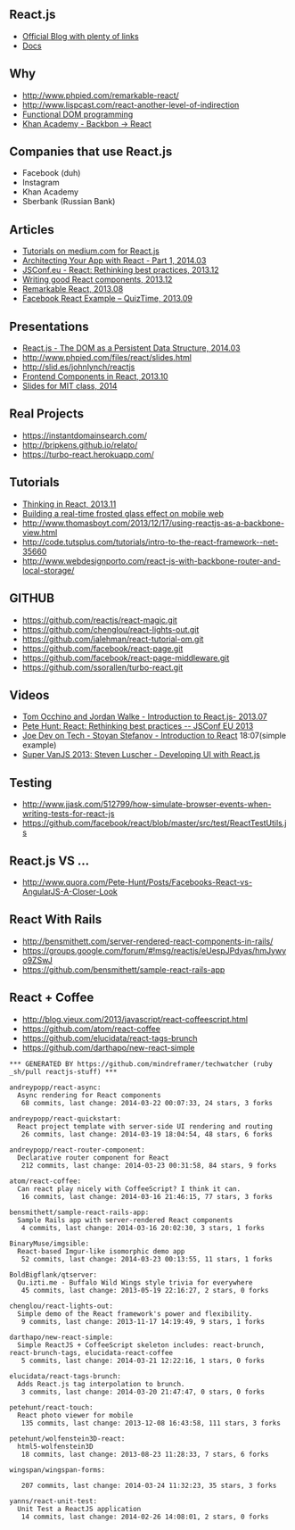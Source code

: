 ## React.js

  - [Official Blog with plenty of links](http://facebook.github.io/react/blog/all.html)
  - [Docs](http://facebook.github.io/react/docs/reconciliation.html)

## Why

  - http://www.phpied.com/remarkable-react/
  - http://www.lispcast.com/react-another-level-of-indirection
  - [Functional DOM programming](https://medium.com/p/67d81637d43)
  - [Khan Academy - Backbon -> React](http://joelburget.com/backbone-to-react/)


## Companies that use React.js
  - Facebook (duh)
  - Instagram
  - Khan Academy
  - Sberbank (Russian Bank)


## Articles
  - [Tutorials on medium.com for React.js](https://medium.com/react-tutorials)
  - [Architecting Your App with React - Part 1, 2014.03](http://lincolnloop.com/blog/architecting-your-app-react-part-1/)
  - [JSConf.eu - React: Rethinking best practices, 2013.12](http://juristr.com/blog/2013/12/react-rethingking-best-practices/)
  - [Writing good React components, 2013.12](http://blog.whn.se/post/69621609605/writing-good-react-components)
  - [Remarkable React, 2013.08](http://www.phpied.com/remarkable-react/)
  - [Facebook React Example – QuizTime, 2013.09](http://bold-it.com/javascript/facebook-react-example/)



## Presentations
  - [React.js - The DOM as a Persistent Data Structure, 2014.03](https://github.com/zerokarmaleft/reactjs-presentation/blob/master/reactjs-the-dom-as-a-persistent-data-structure.pdf?raw=true)
  - http://www.phpied.com/files/react/slides.html
  - http://slid.es/johnlynch/reactjs
  - [Frontend Components in React, 2013.10](http://rz.scale-it.pl/2013/10/20/frontend_components_in_react.html)
  - [Slides for MIT class, 2014](http://6.470.scripts.mit.edu/2014/slides/React-MIT.pdf)


## Real Projects

  - https://instantdomainsearch.com/
  - http://bripkens.github.io/relato/
  - https://turbo-react.herokuapp.com/


## Tutorials
  - [Thinking in React, 2013.11](http://facebook.github.io/react/blog/2013/11/05/thinking-in-react.html)
  - [Building a real-time frosted glass effect on mobile web](https://medium.com/p/87ce4a41019f)
  - http://www.thomasboyt.com/2013/12/17/using-reactjs-as-a-backbone-view.html
  - http://code.tutsplus.com/tutorials/intro-to-the-react-framework--net-35660
  - http://www.webdesignporto.com/react-js-with-backbone-router-and-local-storage/


## GITHUB
  - https://github.com/reactjs/react-magic.git
  - https://github.com/chenglou/react-lights-out.git
  - https://github.com/jalehman/react-tutorial-om.git
  - https://github.com/facebook/react-page.git
  - https://github.com/facebook/react-page-middleware.git
  - https://github.com/ssorallen/turbo-react.git


## Videos
  - [Tom Occhino and Jordan Walke - Introduction to React.js- 2013.07](https://www.youtube.com/watch?v=XxVg_s8xAms)
  - [Pete Hunt: React: Rethinking best practices -- JSConf EU 2013](http://www.youtube.com/watch?v=x7cQ3mrcKaY&feature=youtu.be)
  - [Joe Dev on Tech - Stoyan Stefanov - Introduction to React](http://www.youtube.com/watch?v=SMMRJif5QW0) 18:07(simple example)
  - [Super VanJS 2013: Steven Luscher - Developing UI with React.js](http://www.youtube.com/watch?feature=player_embedded&v=1OeXsL5mr4g)

## Testing
  - http://www.jjask.com/512799/how-simulate-browser-events-when-writing-tests-for-react-js
  - https://github.com/facebook/react/blob/master/src/test/ReactTestUtils.js


## React.js VS ...
  - http://www.quora.com/Pete-Hunt/Posts/Facebooks-React-vs-AngularJS-A-Closer-Look


## React With Rails
  - http://bensmithett.com/server-rendered-react-components-in-rails/
  - https://groups.google.com/forum/#!msg/reactjs/eUespJPdyas/hmJywyo9ZSwJ
  - https://github.com/bensmithett/sample-react-rails-app


## React + Coffee
  - http://blog.vjeux.com/2013/javascript/react-coffeescript.html
  - https://github.com/atom/react-coffee
  - https://github.com/elucidata/react-tags-brunch
  - https://github.com/darthapo/new-react-simple




<!-- PROJECTS_LIST_START -->
    *** GENERATED BY https://github.com/mindreframer/techwatcher (ruby _sh/pull reactjs-stuff) ***

    andreypopp/react-async:
      Async rendering for React components
       68 commits, last change: 2014-03-22 00:07:33, 24 stars, 3 forks

    andreypopp/react-quickstart:
      React project template with server-side UI rendering and routing
       26 commits, last change: 2014-03-19 18:04:54, 48 stars, 6 forks

    andreypopp/react-router-component:
      Declarative router component for React
       212 commits, last change: 2014-03-23 00:31:58, 84 stars, 9 forks

    atom/react-coffee:
      Can react play nicely with CoffeeScript? I think it can.
       16 commits, last change: 2014-03-16 21:46:15, 77 stars, 3 forks

    bensmithett/sample-react-rails-app:
      Sample Rails app with server-rendered React components
       4 commits, last change: 2014-03-16 20:02:30, 3 stars, 1 forks

    BinaryMuse/imgsible:
      React-based Imgur-like isomorphic demo app
       52 commits, last change: 2014-03-23 00:13:55, 11 stars, 1 forks

    BoldBigflank/qtserver:
      Qu.izti.me - Buffalo Wild Wings style trivia for everywhere
       45 commits, last change: 2013-05-19 22:16:27, 2 stars, 0 forks

    chenglou/react-lights-out:
      Simple demo of the React framework's power and flexibility.
       9 commits, last change: 2013-11-17 14:19:49, 9 stars, 1 forks

    darthapo/new-react-simple:
      Simple ReactJS + CoffeeScript skeleton includes: react-brunch, react-brunch-tags, elucidata-react-coffee
       5 commits, last change: 2014-03-21 12:22:16, 1 stars, 0 forks

    elucidata/react-tags-brunch:
      Adds React.js tag interpolation to brunch.
       3 commits, last change: 2014-03-20 21:47:47, 0 stars, 0 forks

    petehunt/react-touch:
      React photo viewer for mobile
       135 commits, last change: 2013-12-08 16:43:58, 111 stars, 3 forks

    petehunt/wolfenstein3D-react:
      html5-wolfenstein3D
       18 commits, last change: 2013-08-23 11:28:33, 7 stars, 6 forks

    wingspan/wingspan-forms:

       207 commits, last change: 2014-03-24 11:32:23, 35 stars, 3 forks

    yanns/react-unit-test:
      Unit Test a ReactJS application
       14 commits, last change: 2014-02-26 14:08:01, 2 stars, 0 forks
<!-- PROJECTS_LIST_END -->

